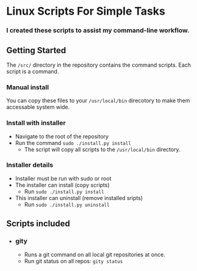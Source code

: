 # Linux Scripts For Simple Tasks
### I created these scripts to assist my command-line workflow.

## Getting Started
The `/src/` directory in the repository contains the command scripts. Each
script is a command.
### Manual install
You can copy these files to your `/usr/local/bin` direcotory to make them accessable
system wide.
### Install with installer
- Navigate to the root of the repository 
- Run the command `sudo ./install.py install`
    - The script will copy all scripts to the `/usr/local/bin` directory. 
### Installer details
- Installer must be run with sudo or root
- The installer can install (copy scripts)
    - Run `sudo ./install.py install`
- This installer can uninstall (remove installed sripts)
    - Run `sudo ./install.py uninstall`
## Scripts included
- ### gity
    - Runs a git command on all local git repositories at once.
    - Run git status on all repos: `gity status`
    